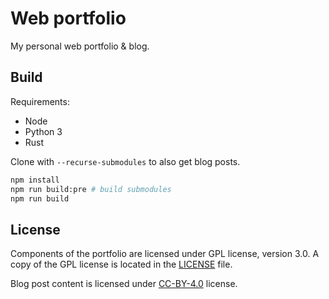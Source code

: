 # Web portfolio

My personal web portfolio & blog.

## Build

Requirements:
  - Node
  - Python 3
  - Rust

Clone with `--recurse-submodules` to also get blog posts.

```sh
npm install
npm run build:pre # build submodules
npm run build
```

## License

Components of the portfolio are licensed under GPL license, version 3.0. A copy
of the GPL license is located in the [LICENSE](./LICENSE) file.

Blog post content is licensed under
[CC-BY-4.0](https://creativecommons.org/licenses/by/4.0/) license.
